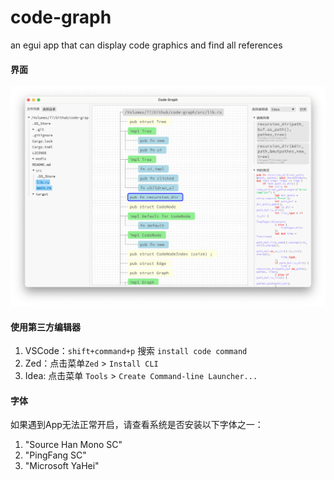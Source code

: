 # code-graph
an egui app that can display code graphics and find all references

#### 界面

![图片](media/screenshot-1.webp)

#### 使用第三方编辑器

1. VSCode：`shift+command+p` 搜索 `install code command`
2. Zed：点击菜单`Zed` > `Install CLI`
3. Idea: 点击菜单 `Tools` > `Create Command-line Launcher...`

#### 字体
如果遇到App无法正常开启，请查看系统是否安装以下字体之一：
1. "Source Han Mono SC"
2. "PingFang SC"
3. "Microsoft YaHei"
